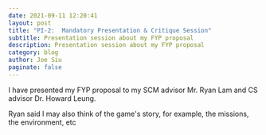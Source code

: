 ```yaml
---
date: 2021-09-11 12:20:41
layout: post
title: "PI-2:  Mandatory Presentation & Critique Session"
subtitle: Presentation session about my FYP proposal
description: Presentation session about my FYP proposal
category: blog
author: Joe Siu
paginate: false
---
```

I have presented my FYP proposal to my SCM advisor Mr. Ryan Lam and CS advisor Dr. Howard Leung.

Ryan said I may also think of the game's story, for example, the missions, the environment, etc
